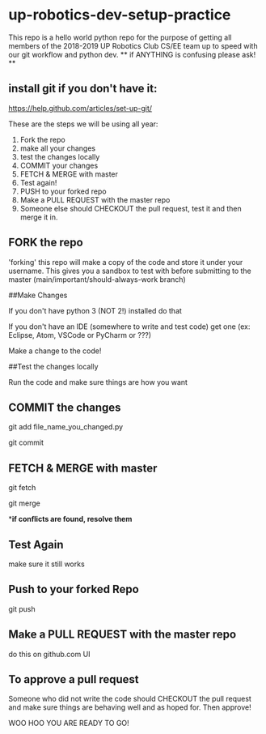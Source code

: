 # up-robotics-dev-setup-practice

This repo is a hello world python repo for the purpose of getting all members of the 2018-2019 UP Robotics Club CS/EE team up to speed with our git workflow and python dev.
** if ANYTHING is confusing please ask! **

## install git if you don't have it:

https://help.github.com/articles/set-up-git/

These are the steps we will be using all year:

1. Fork the repo
2. make all your changes
3. test the changes locally
4. COMMIT your changes
5. FETCH & MERGE with master
6. Test again!
7. PUSH to your forked repo
8. Make a PULL REQUEST with the master repo 
9. Someone else should CHECKOUT the pull request, test it and then merge it in.


## FORK the repo 

'forking' this repo will make a copy of the code and store it under your username. This gives you a sandbox to test with before submitting to the master (main/important/should-always-work branch)

##Make Changes

If you don't have python 3 (NOT 2!) installed do that

If you don't have an IDE (somewhere to write and test code) get one (ex: Eclipse, Atom, VSCode or PyCharm or ???)

Make a change to the code!

##Test the changes locally

Run the code and make sure things are how you want

## COMMIT the changes

git add file_name_you_changed.py

git commit 


## FETCH & MERGE with master

git fetch

git merge

***if conflicts are found, resolve them**


## Test Again

make sure it still works

## Push to your forked Repo

git push 

## Make a PULL REQUEST with the master repo 

do this on github.com UI

## To approve a pull request

Someone who did not write the code should CHECKOUT the pull request and make sure things are behaving well and as hoped for. Then approve!

WOO HOO YOU ARE READY TO GO!
